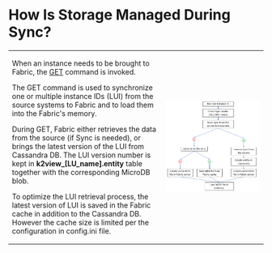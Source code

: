 # How Is Storage Managed During Sync?



<table>
<tbody>
<tr>
<td width="450pxl">
<p><span class="md-plain md-expand">When an instance needs to be brought to Fabric, the </span><span class="md-meta-i-c  md-link"><a spellcheck="false" href="/articles/02_fabric_architecture/04_fabric_commands.md#get-lui-commands"><span class="md-plain">GET</span></a></span><span class="md-plain md-expand"> command is invoked.</span></p>
<p><span class="md-plain md-expand">The GET command is used to synchronize one or multiple instance IDs (LUI) from the source systems to Fabric and to load them into the Fabric's memory. </span></p>
<p><span class="md-plain md-expand">During GET, Fabric either retrieves the data from the source (if Sync is needed), or brings the latest version of the LUI from Cassandra DB. The LUI version number is kept in <span class="md-pair-s "><strong><span class="md-plain">k2view_[LU_name].entity</span></strong></span> table together with the corresponding MicroDB blob.</span></p>
<p><span class="md-plain md-expand">To optimize the LUI retrieval process, the latest version of LUI is saved in the Fabric cache in addition to the Cassandra DB. However the cache size is limited per the configuration in config.ini file.</span></p>
</td>
<td width="450pxl"><img src="images/32_01_diagram.PNG" alt="Storage" /></td>
</tr>
</tbody>
</table>





